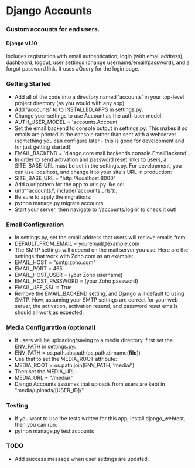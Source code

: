 # Django Accounts
### Custom accounts for end users.
#### Django v1.10
Includes registration with email authentication, login (with email address), dashboard, logout, user settings (change username/email/password), and a forgot password link. It uses JQuery for the login page.
### Getting Started
* Add all of the code into a directory named 'accounts' in your top-level project directory (as you would with any app).
* Add 'accounts' to to INSTALLED_APPS in settings.py.
* Change your settings to use Account as the auth user model:
 * AUTH_USER_MODEL = 'accounts.Account'
* Set the email backend to console output in settings.py. This makes it so emails are printed in the console rather than sent with a webserver (something you can configure later - this is good for development and for just getting started):
 * EMAIL_BACKEND = 'django.core.mail.backends.console.EmailBackend'
* In order to send activation and password reset links to users, a SITE_BASE_URL must be set in the settings.py. For development, you can use localhost, and change it to your site's URL in production:
 * SITE_BASE_URL = "http://localhost:8000"
* Add a urlpattern for the app to urls.py like so:
 * url(r'^accounts/', include('accounts.urls')),
* Be sure to apply the migrations:
 * python manage.py migrate accounts
* Start your server, then navigate to '/accounts/login' to check it out!

### Email Configuration
* In settings.py, set the email address that users will recieve emails from:
 * DEFAULT_FROM_EMAIL = youremail@example.com
* The SMTP settings will depend on the mail server you use. Here are the settings that work with Zoho.com as an example:
 * EMAIL_HOST = "smtp.zoho.com"
 * EMAIL_PORT = 465
 * EMAIL_HOST_USER = (your Zoho username)
 * EMAIL_HOST_PASSWORD = (your Zoho password)
 * EMAIL_USE_SSL = True
* Remove the EMAIL_BACKEND setting, and Django will default to using SMTP. Now, assuming your SMTP settings are correct for your web server, the activation, activation resend, and password reset emails should all work as expected.

### Media Configuration (optional)
* If users will be uploading/saving to a media directory, first set the ENV_PATH in settings.py:
 * ENV_PATH = os.path.abspath(os.path.dirname(__file__))
* Use that to set the MEDIA_ROOT attribute:
 * MEDIA_ROOT = os.path.join(ENV_PATH, 'media/')
* Then set the MEDIA_URL:
 * MEDIA_URL = "/media/"
* Django Accounts assumes that uploads from users are kept in "media/uploads/[USER_ID]/"

### Testing
* If you want to use the tests written for this app, install django_webtest, then you can run:
 * python manage.py test accounts
 
### TODO
* Add success message when user settings are updated.
